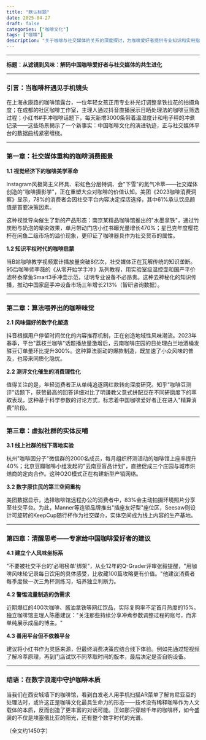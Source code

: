 ```yaml
---
title: "默认标题"
date: 2025-04-27
draft: false
categories: ["咖啡文化"]
tags: ["咖啡"]
description: "关于咖啡与社交媒体的关系的深度探讨，为咖啡爱好者提供专业知识和实用指南。"
---
```


---
**标题：从滤镜到风味：解码中国咖啡爱好者与社交媒体的共生进化**

---

### 引言：当咖啡杯遇见手机镜头

在上海永康路的咖啡馆露台，一位年轻女孩正用专业补光灯调整拿铁拉花的拍摄角度；在成都的社区咖啡工作室，主理人通过抖音直播展示日晒处理法的咖啡豆筛选过程；小红书#手冲咖啡话题下，每天新增3000条带着温湿度计和电子秤的冲煮记录——这些场景揭示了一个新事实：中国咖啡文化的演进轨迹，正与社交媒体平台的数据曲线紧密缠绕。

---

### 第一章：社交媒体重构的咖啡消费图景

**1.1 视觉经济下的咖啡美学革命**

Instagram风极简主义杯具、彩虹色分层特调、会"下雪"的氮气冷萃——社交媒体创造的"咖啡摄影学"，正在重塑大众对咖啡的价值认知。美团《2023咖啡消费洞察》显示，78%的消费者会因社交平台内容决定探店选择，其中61%承认饮品颜值是首要决策因素。

这种视觉导向催生了新的产品形态：南京某精品咖啡馆推出的"水墨拿铁"，通过竹炭粉与奶泡的晕染效果，单月带动门店小红书曝光量增长470%；星巴克年度樱花杯在闲鱼二级市场的溢价现象，更印证了咖啡器具作为社交货币的属性。

**1.2 知识平权时代的咖啡启蒙**

当B站咖啡教学视频累计播放量突破8亿次，社交媒体正在瓦解传统的知识垄断。95后咖啡师李薇的《从零开始学手冲》系列教程，用实验室级温控壶和国产平价滤杯泰摩鱼Smart3手冲壶示范，证明专业设备不必昂贵。这种去神秘化的知识传播，推动中国家庭手冲设备市场三年增长213%（智研咨询数据）。

---

### 第二章：算法喂养出的咖啡味觉

**2.1 风味偏好的数字化塑造**

抖音根据用户停留时间优化的内容推荐机制，正在创造地域性风味潮流。2023年春季，平台"荔枝兰咖啡"话题播放量激增后，云南咖啡庄园的日处理白兰地酒桶发酵豆订单量环比提升300%。这种算法驱动的爆款制造，既加速了小众风味的普及，也带来同质化隐忧。

**2.2 测评文化催生的消费理性化**

值得关注的是，年轻消费者正从单纯追逐网红款转向深度研究。知乎"咖啡豆测评"话题下，获赞最高的回答详细对比了明谦教父意式拼配豆在不同研磨度下的萃取表现，这种基于科学参数的讨论方式，标志着中国咖啡爱好者正在进入"精算消费"阶段。

---

### 第三章：虚拟社群的实体反哺

**3.1 线上社群的线下落地实验**

杭州"咖啡因分子"微信群的2000名成员，每月组织杯测活动的咖啡馆上座率提升40%；北京豆瓣咖啡小组发起的"云南豆盲品计划"，直接促成三个庄园与城市烘焙商的定向合作。这种O2O模式正在构建新型产销网络。

**3.2 数字原住民的第三空间重构**

美团数据显示，选择咖啡馆远程办公的消费者中，83%会主动拍摄环境照片分享至社交平台。为此，Manner等连锁品牌推出"插座友好型"座位区，Seesaw则设计可旋转的KeepCup随行杯作为社交媒介，实体空间成为线上内容的生产基地。

---

### 第四章：清醒思考——专家给中国咖啡爱好者的建议

**4.1 建立个人风味坐标系**

"不要被社交平台的'必喝榜单'绑架"，从业12年的Q-Grader评审张毅提醒，"用咖啡风味轮记录每日饮用的具体感受，比收藏100篇攻略更有价值。"他建议消费者每季度做一次三角杯测练习，培养独立判断力。

**4.2 警惕流量制造的伪需求**

近期爆红的400次咖啡、酱油拿铁等网红饮品，实际复购率不足首月热度的15%。独立咖啡馆主理人陈墨建议："关注那些持续分享冲煮参数调整过程的账号，而非单纯展示成品的博主。"

**4.3 善用平台但不依赖平台**

建议将小红书作为灵感来源，但最终消费决策应结合线下体验。例如先通过短视频了解冷萃原理，再到门店试饮不同萃取时间的版本，最后决定是否自购设备。

---

### 结语：在数字浪潮中守护咖啡本质

当我们在西安城墙下的咖啡馆，看到白发老人用手机扫描AR菜单了解肯尼亚豆的处理法时，或许这正是咖啡文化最具生命力的形态——技术没有稀释咖啡作为人文载体的本质，反而创造了更丰富的对话可能。正如那只穿越千年的咖啡杯，如今盛装的不仅是埃塞俄比亚的阳光，还有整个数字时代的光谱。

（全文约1450字）